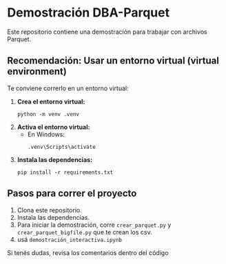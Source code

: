 # Demostración DBA-Parquet

Este repositorio contiene una demostración para trabajar con archivos Parquet.

## Recomendación: Usar un entorno virtual (virtual environment)

Te conviene correrlo en un entorno virtual:

1. **Crea el entorno virtual:**
   ```
   python -m venv .venv
   ```
2. **Activa el entorno virtual:**
   - En Windows:
     ```
     .venv\Scripts\activate
     ```
3. **Instala las dependencias:**
   ```
   pip install -r requirements.txt
   ```


## Pasos para correr el proyecto

1. Clona este repositorio.
2. Instala las dependencias.
3. Para iniciar la demostración, corre ``crear_parquet.py`` y ``crear_parquet_bigfile.py`` que te crean los csv.
4. usá ``demostración_interactiva.ipynb``

Si tenés dudas, revisa los comentarios dentro del código